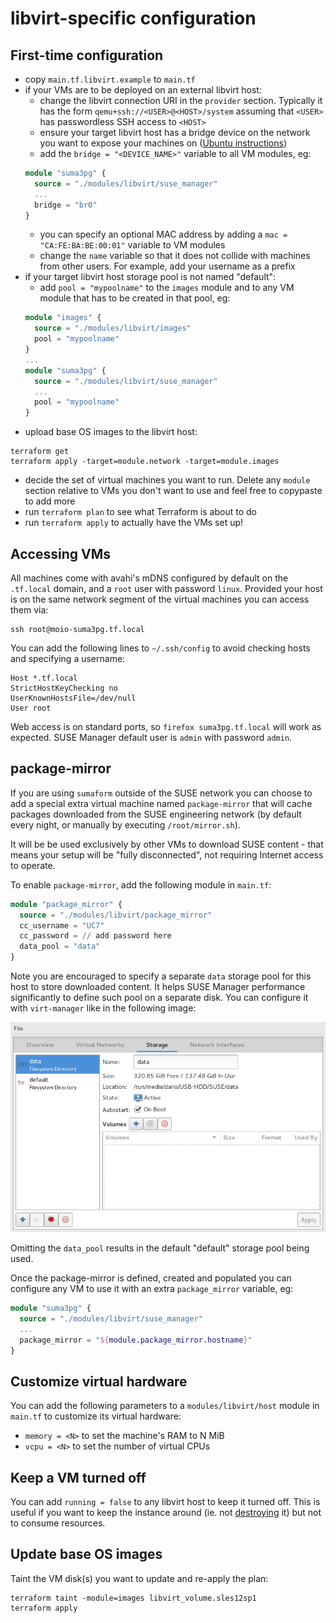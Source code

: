 # libvirt-specific configuration

## First-time configuration

 - copy `main.tf.libvirt.example` to `main.tf`
 - if your VMs are to be deployed on an external libvirt host:
   - change the libvirt connection URI in the `provider` section. Typically it has the form `qemu+ssh://<USER>@<HOST>/system` assuming that `<USER>` has passwordless SSH access to `<HOST>`
   - ensure your target libvirt host has a bridge device on the network you want to expose your machines on ([Ubuntu instructions](https://help.ubuntu.com/community/NetworkConnectionBridge))
   - add the `bridge = "<DEVICE_NAME>"` variable to all VM modules, eg:
   ```terraform
   module "suma3pg" {
     source = "./modules/libvirt/suse_manager"
     ...
     bridge = "br0"
   }
   ```
   - you can specify an optional MAC address by adding a `mac = "CA:FE:BA:BE:00:01"` variable to VM modules
   - change the `name` variable so that it does not collide with machines from other users. For example, add your username as a prefix
 - if your target libvirt host storage pool is not named "default":
   - add `pool = "mypoolname"` to the `images` module and to any VM module that has to be created in that pool, eg:
   ```terraform
   module "images" {
     source = "./modules/libvirt/images"
     pool = "mypoolname"
   }
   ...
   module "suma3pg" {
     source = "./modules/libvirt/suse_manager"
     ...
     pool = "mypoolname"
   }
   ```
 - upload base OS images to the libvirt host:
```
terraform get
terraform apply -target=module.network -target=module.images
```
 - decide the set of virtual machines you want to run. Delete any `module` section relative to VMs you don't want to use and feel free to copypaste to add more
 - run `terraform plan` to see what Terraform is about to do
 - run `terraform apply` to actually have the VMs set up!

## Accessing VMs

All machines come with avahi's mDNS configured by default on the `.tf.local` domain, and a `root` user with password `linux`. Provided your host is on the same network segment of the virtual machines you can access them via:

```
ssh root@moio-suma3pg.tf.local
```

You can add the following lines to `~/.ssh/config` to avoid checking hosts and specifying a username:

```
Host *.tf.local
StrictHostKeyChecking no
UserKnownHostsFile=/dev/null
User root
```

Web access is on standard ports, so `firefox suma3pg.tf.local` will work as expected. SUSE Manager default user is `admin` with password `admin`.

## package-mirror

If you are using `sumaform` outside of the SUSE network you can choose to add a special extra virtual machine named `package-mirror` that will cache packages downloaded from the SUSE engineering network (by default every night, or manually by executing `/root/mirror.sh`).

It will be be used exclusively by other VMs to download SUSE content - that means your setup will be "fully disconnected", not requiring Internet access to operate.

To enable `package-mirror`, add the following module in `main.tf`:
```terraform
module "package_mirror" {
  source = "./modules/libvirt/package_mirror"
  cc_username = "UC7"
  cc_password = // add password here
  data_pool = "data"
}
```

Note you are encouraged to specify a separate `data` storage pool for this host to store downloaded content. It helps SUSE Manager performance significantly to define such pool on a separate disk. You can configure it with `virt-manager` like in the following image:

![data pool configuration in virt-manager](/help/data-pool-configuration.png)

Omitting the `data_pool` results in the default "default" storage pool being used.

Once the package-mirror is defined, created and populated you can configure any VM to use it with an extra `package_mirror` variable, eg:
```terraform
module "suma3pg" {
  source = "./modules/libvirt/suse_manager"
  ...
  package_mirror = "${module.package_mirror.hostname}"
}
```

## Customize virtual hardware

You can add the following parameters to a `modules/libvirt/host` module in `main.tf` to customize its virtual hardware:
 - `memory = <N>` to set the machine's RAM to N MiB
 - `vcpu = <N>` to set the number of virtual CPUs

## Keep a VM turned off

You can add `running = false` to any libvirt host to keep it turned off. This is useful if you want to keep the instance around (ie. not [destroying](https://www.terraform.io/intro/getting-started/destroy.html) it) but not to consume resources.

## Update base OS images

Taint the VM disk(s) you want to update and re-apply the plan:
```
terraform taint -module=images libvirt_volume.sles12sp1
terraform apply
```
